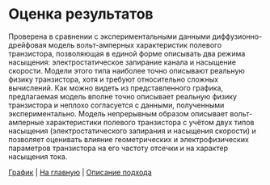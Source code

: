 # Оценка результатов

Проверена в сравнении с экспериментальными данными диффузионно-дрейфовая модель вольт-амперных характеристик полевого транзистора, позволяющая в единой форме описывать два режима насыщения: электростатическое запирание канала и насыщение скорости. Модели этого типа наиболее точно описывают реальную физику транзистора, хотя и требуют относительно сложных вычислений.
Как можно видеть из представленного графика, предлагаемая модель вполне точно описывает реальную физику транзистора и неплохо согласуется с данными, полученными экспериментально. Модель непрерывным образом описывает вольт-амперные характеристики полевого транзистора с учётом двух типов насыщения (электростатического запирания и насыщения скорости) и позволяет оценивать влияние геометрических и электрофизических параметров транзистора на его частоту отсечки и на характер насыщения тока.



[График](https://github.com/romantitovmephi/Diffusion-Drift-Model-of-the-MOSFET/blob/main/img.png) | 
[На главную](https://github.com/romantitovmephi/Diffusion-Drift-Model-of-the-MOSFET/blob/main/README.md) | 
[Описание подхода](https://github.com/romantitovmephi/Diffusion-Drift-Model-of-the-MOSFET/blob/main/docs/description.md)
